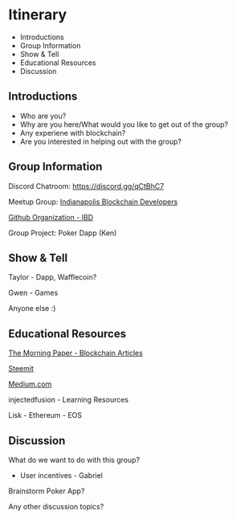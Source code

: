# Itinerary

* Introductions
* Group Information
* Show & Tell
* Educational Resources
* Discussion

## Introductions

* Who are you?
* Why are you here/What would you like to get out of the group?
* Any experiene with blockchain?
* Are you interested in helping out with the group?

## Group Information

Discord Chatroom: https://discord.gg/qCtBhC7

Meetup Group: [Indianapolis Blockchain Developers](https://www.meetup.com/Indianapolis-Blockchain-Developers)

[Github Organization - IBD](https://github.com/indianapolis-blockchain-developers)

Group Project: Poker Dapp (Ken)

## Show & Tell

Taylor - Dapp, Wafflecoin?

Gwen - Games

Anyone else :)

## Educational Resources

[The Morning Paper - Blockchain Articles](https://blog.acolyer.org/?s=blockchain)

[Steemit](https://steemit.com/static/search.html?q=blockchain)

[Medium.com](https://medium.com/search?q=blockchain)

injectedfusion - Learning Resources

Lisk - Ethereum - EOS

## Discussion

What do we want to do with this group?

* User incentives - Gabriel

Brainstorm Poker App?

Any other discussion topics?
